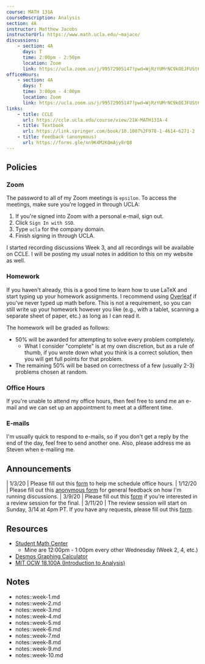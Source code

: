 ```yaml
---
course: MATH 131A
courseDescription: Analysis
section: 4A
instructor: Matthew Jacobs
instructorUrl: https://www.math.ucla.edu/~majaco/
discussions:
    - section: 4A
      days: T
      time: 2:00pm - 2:50pm
      location: Zoom
      link: https://ucla.zoom.us/j/99572905147?pwd=WjRzYUMrNC9kOEJFUSt6aWdiQSs3UT09
officeHours:
    - section: 4A
      days: T
      time: 3:00pm - 4:00pm
      location: Zoom
      link: https://ucla.zoom.us/j/99572905147?pwd=WjRzYUMrNC9kOEJFUSt6aWdiQSs3UT09
links:
    - title: CCLE
      url: https://ccle.ucla.edu/course/view/21W-MATH131A-4
    - title: Textbook
      url: https://link.springer.com/book/10.1007%2F978-1-4614-6271-2
    - title: Feedback (anonymous)
      url: https://forms.gle/nn9K4M2KQmAjy8rQ8
---
```


## Policies

### Zoom

The password to all of my Zoom meetings is `epsilon`. To access the meetings, make sure you're logged in through UCLA:

1. If you're signed into Zoom with a personal e-mail, sign out.
2. Click `Sign In with SSO`.
3. Type `ucla` for the company domain.
4. Finish signing in through UCLA.

I started recording discussions Week 3, and all recordings will be available on CCLE. I will be posting my usual notes in addition to this on my website as well.

### Homework

If you haven't already, this is a good time to learn how to use LaTeX and start typing up your homework assignments. I recommend using [Overleaf](https://www.overleaf.com/) if you've never typed up math before. This is not a requirement, so you can still write up your homework however you like (e.g., with a tablet, scanning a separate sheet of paper, etc.) as long as I can read it.

The homework will be graded as follows:

-   50% will be awarded for attempting to solve every problem completely.
    -   What I consider "complete" is at my own discretion, but as a rule of thumb, if you wrote down what you think is a correct solution, then you will get full points for that problem.
-   The remaining 50% will be based on correctness of a few (usually 2-3) problems chosen at random.

### Office Hours

If you're unable to attend my office hours, then feel free to send me an e-mail and we can set up an appointment to meet at a different time.

### E-mails

I'm usually quick to respond to e-mails, so if you don't get a reply by the end of the day, feel free to send another one. Also, please address me as Steven when e-mailing me.

## Announcements

| 1/3/20 | Please fill out this [form](https://forms.gle/TncQfN5oDWPQbM8E9) to help me schedule office hours.
| 1/12/20 | Please fill out this [anonymous form](https://forms.gle/wASatPGMcNt47JH37) for general feedback on how I'm running discussions.
| 3/9/20 | Please fill out this [form](https://forms.gle/WcLC8RUKTDx9AUtA7) if you're interested in a review session for the final.
| 3/11/20 | The review session will start on Sunday, 3/14 at 4pm PT. If you have any requests, please fill out this [form](https://forms.gle/A349fDkQuMVqmqmU9).

## Resources

-   [Student Math Center](https://ww3.math.ucla.edu/my-calendar/)
    -   Mine are 12:00pm - 1:00pm every other Wednesday (Week 2, 4, etc.)
-   [Desmos Graphing Calculator](https://www.desmos.com/calculator)
-   [MIT OCW 18.100A (Introduction to Analysis)](https://ocw.mit.edu/courses/mathematics/18-100a-introduction-to-analysis-fall-2012/)

## Notes

-   notes::week-1.md
-   notes::week-2.md
-   notes::week-3.md
-   notes::week-4.md
-   notes::week-5.md
-   notes::week-6.md
-   notes::week-7.md
-   notes::week-8.md
-   notes::week-9.md
-   notes::week-10.md
